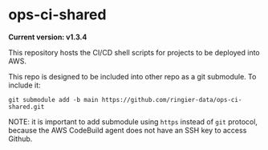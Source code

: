 # ops-ci-shared

**Current version: v1.3.4**

This repository hosts the CI/CD shell scripts for projects to be deployed into AWS.

This repo is designed to be included into other repo as a git submodule. To include it:
```shell-script
git submodule add -b main https://github.com/ringier-data/ops-ci-shared.git
```

NOTE: it is important to add submodule using `https` instead of `git` protocol, because the AWS CodeBuild agent does not have an SSH key
to access Github.
